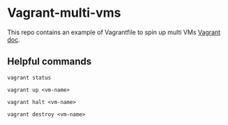 # Vagrant-multi-vms

This repo contains an example of Vagrantfile to spin up multi VMs [Vagrant doc](https://www.vagrantup.com/docs).

## Helpful commands

```
vagrant status
```
```
vagrant up <vm-name>
```
```
vagrant halt <vm-name>
```
```
vagrant destroy <vm-name>
```



